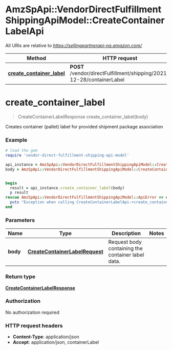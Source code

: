 # AmzSpApi::VendorDirectFulfillmentShippingApiModel::CreateContainerLabelApi

All URIs are relative to *https://sellingpartnerapi-na.amazon.com/*

Method | HTTP request | Description
------------- | ------------- | -------------
[**create_container_label**](CreateContainerLabelApi.md#create_container_label) | **POST** /vendor/directFulfillment/shipping/2021-12-28/containerLabel | 

# **create_container_label**
> CreateContainerLabelResponse create_container_label(body)



Creates container (pallet) label for provided shipment package association

### Example
```ruby
# load the gem
require 'vendor-direct-fulfillment-shipping-api-model'

api_instance = AmzSpApi::VendorDirectFulfillmentShippingApiModel::CreateContainerLabelApi.new
body = AmzSpApi::VendorDirectFulfillmentShippingApiModel::CreateContainerLabelRequest.new # CreateContainerLabelRequest | Request body containing the container label data.


begin
  result = api_instance.create_container_label(body)
  p result
rescue AmzSpApi::VendorDirectFulfillmentShippingApiModel::ApiError => e
  puts "Exception when calling CreateContainerLabelApi->create_container_label: #{e}"
end
```

### Parameters

Name | Type | Description  | Notes
------------- | ------------- | ------------- | -------------
 **body** | [**CreateContainerLabelRequest**](CreateContainerLabelRequest.md)| Request body containing the container label data. | 

### Return type

[**CreateContainerLabelResponse**](CreateContainerLabelResponse.md)

### Authorization

No authorization required

### HTTP request headers

 - **Content-Type**: application/json
 - **Accept**: application/json, containerLabel



